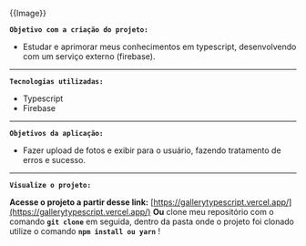 {{Image}}

**`Objetivo com a criação do projeto:`**

- Estudar e aprimorar meus conhecimentos em typescript, desenvolvendo com um serviço externo (firebase).

---

**`Tecnologias utilizadas:`**

- Typescript
- Firebase

---

**`Objetivos da aplicação:`**

- Fazer upload de fotos e exibir para o usuário, fazendo tratamento de erros e sucesso.

---

**`Visualize o projeto:`**

**Acesse o projeto a partir desse link:** [https://gallerytypescript.vercel.app/](https://gallerytypescript.vercel.app/) **Ou** clone meu repositório com o comando **`git clone`**  em seguida, dentro da pasta onde o projeto foi clonado utilize o comando **`npm install ou yarn`** !
